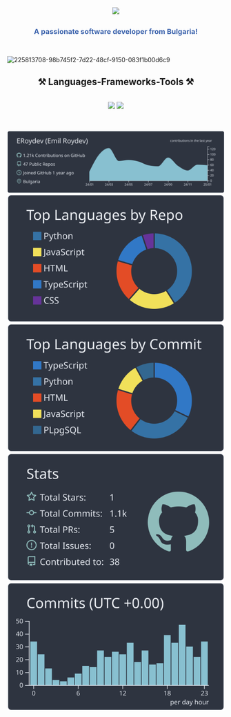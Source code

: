 


<h1 align="center">
    <img src="https://readme-typing-svg.herokuapp.com/?font=Righteous&size=35&center=true&vCenter=true&width=500&height=70&duration=4000&lines=Hi+There!+👋;+I'm+Emil+Roydev!;" />
</h1>

<h3 align="center" style="color: #3d64ad;">A passionate software developer from Bulgaria!</h3>

<br/>


![225813708-98b745f2-7d22-48cf-9150-083f1b00d6c9](https://github.com/ERoydev/ERoydev/assets/125214785/dad98ea9-f323-4c07-baa3-a7c4c483694e)

<h2 align="center">⚒️ Languages-Frameworks-Tools ⚒️</h2>
<br/>
<div align="center">
    <img src="https://skillicons.dev/icons?i=react,bootstrap,html,css,vscode,github,git,django,angular" />
    <img src="https://skillicons.dev/icons?i=rust,nodejs,python,javascript,mysql,postgres,docker,typescript" /><br>
</div>



<br></br>
[![](https://raw.githubusercontent.com/ERoydev/ERoydev/master/profile-summary-card-output/nord_dark/0-profile-details.svg)](https://github.com/vn7n24fzkq/github-profile-summary-cards)
[![](https://raw.githubusercontent.com/ERoydev/ERoydev/master/profile-summary-card-output/nord_dark/1-repos-per-language.svg)](https://github.com/vn7n24fzkq/github-profile-summary-cards) [![](https://raw.githubusercontent.com/ERoydev/ERoydev/master/profile-summary-card-output/nord_dark/2-most-commit-language.svg)](https://github.com/vn7n24fzkq/github-profile-summary-cards)
[![](https://raw.githubusercontent.com/ERoydev/ERoydev/master/profile-summary-card-output/nord_dark/3-stats.svg)](https://github.com/vn7n24fzkq/github-profile-summary-cards) [![](https://raw.githubusercontent.com/ERoydev/ERoydev/master/profile-summary-card-output/nord_dark/4-productive-time.svg)](https://github.com/vn7n24fzkq/github-profile-summary-cards)
